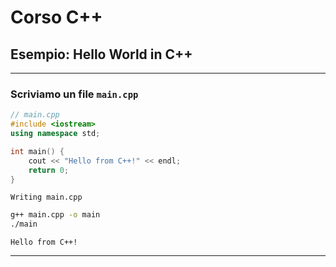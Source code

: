 
# Corso C++

## Esempio: Hello World in C++

---

### Scriviamo un file `main.cpp`

```cpp
// main.cpp
#include <iostream>
using namespace std;

int main() {
    cout << "Hello from C++!" << endl;
    return 0;
}
```

    Writing main.cpp

```bash
g++ main.cpp -o main
./main
```

    Hello from C++!

---